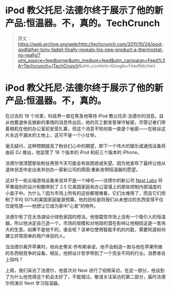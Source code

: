 # iPod 教父托尼·法德尔终于展示了他的新产品:恒温器。不，真的。TechCrunch

> 原文：<https://web.archive.org/web/http://techcrunch.com/2011/10/24/ipod-godfather-tony-fadell-finally-reveals-his-new-product-a-thermostat-no-really/?utm_source=feedburner&utm_medium=feed&utm_campaign=Feed%3A+Techcrunch+(TechCrunch>&utm_content=Google+Feedfetcher)

# iPod 教父托尼·法德尔终于展示了他的新产品:恒温器。不，真的。

在过去的 18 个月里，科技界一直在焦急地等待 iPod 教父托尼·法德尔的消息。自从他要退休去做新的事情的消息传出后，他的员工都发誓保守秘密。尽管记者们带着相机在他的办公室前安营扎寨，但这个消息不知何故一直是个秘密——在硅谷这片永远不漏水的土地上，这可不是一个小壮举。

毫无疑问，这种预期提高了粉丝们心中的期望，即下一个伟大的娱乐或通信设备将由前 DJ 推出，他监管了 18 个版本的 iPod 和前三个版本的 iPhone。

法德尔很清楚那些粉丝男孩今天可能会有些困惑或失望。因为他宣布了最终让他从退休状态中走出来并创办一家新公司的原因:重新发明恒温器的愿望。

这对于一些尖端游戏设备来说并不是一个绰号——法德尔的新公司 [Nest Labs](https://web.archive.org/web/20230203080608/http://www.nest.com/) 将苹果级别的设计和酷带到了 2.5 亿美国家庭和办公室墙上的那些控制内部温度的小盒子中。为什么？因为市场上所有的这些都很难看，它们太难用了，而且它们控制了平均 50%的美国家庭能源预算。他的目标是将我们从未想过的东西变得不仅仅是性感——他想让它成为家中“心爱”的物件。

法德尔有了在太浩湖设计绿色家园的想法。他很震惊市场上没有一个吸引人的恒温器，所以他决定自己造一个。市场的规模和对地球的潜在影响让他相信这是一笔伟大的生意。如果不是他干的，谁会呢？该单位使用智能手机的内脏，需要知道如何建立非常简单的用户体验的人。

当法德尔离开苹果时，他向史蒂夫·乔布斯承诺，他不会制造一款与他在苹果所做的东西相竞争的设备。相反，他把设计哲学带到了一个完全不同的行业。消费者会上钩吗？

上周，我们采访了法德尔，他首次对 Nest 进行了视频采访。在这一部分，他谈到了为什么他觉得这个机会太好了，不能错过。敬请关注采访的第二部分，届时法德尔将演示 Nest 学习恒温器。